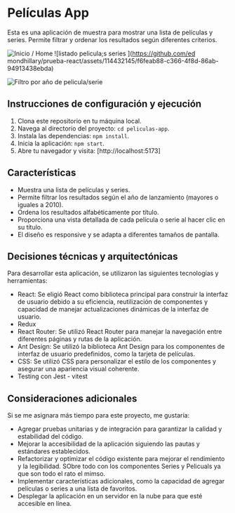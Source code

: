 # Películas App


Esta es una aplicación de muestra para mostrar una lista de películas y series. Permite filtrar y ordenar los resultados según diferentes criterios.

![Inicio / Home ](https://github.com/edmondhillary/prueba-react/assets/114432145/8ef1d380-98b1-4cd8-8654-28d0eb62d6c0)
![listado pelicula;s series ](https://github.com/ed  mondhillary/prueba-react/assets/114432145/f6feab88-c366-4f8d-86ab-94913438ebda)

![Filtro por año de pelicula/serie  ](https://github.com/edmondhillary/prueba-react/assets/114432145/fab50caa-c8a4-4eee-a8f6-7cc965be79b9)

## Instrucciones de configuración y ejecución

1. Clona este repositorio en tu máquina local.
2. Navega al directorio del proyecto: `cd peliculas-app`.
3. Instala las dependencias: `npm install`.
4. Inicia la aplicación: `npm start`.
5. Abre tu navegador y visita: [http://localhost:5173]

## Características

- Muestra una lista de películas y series.
- Permite filtrar los resultados según el año de lanzamiento (mayores o iguales a 2010).
- Ordena los resultados alfabéticamente por título.
- Proporciona una vista detallada de cada película o serie al hacer clic en su título.
- El diseño es responsive y se adapta a diferentes tamaños de pantalla.

## Decisiones técnicas y arquitectónicas

Para desarrollar esta aplicación, se utilizaron las siguientes tecnologías y herramientas:

- React: Se eligió React como biblioteca principal para construir la interfaz de usuario debido a su eficiencia, reutilización de componentes y capacidad de manejar actualizaciones dinámicas de la interfaz de usuario.
- Redux
- React Router: Se utilizó React Router para manejar la navegación entre diferentes páginas y rutas de la aplicación.
- Ant Design: Se utilizó la biblioteca Ant Design para los componentes de interfaz de usuario predefinidos, como la tarjeta de películas.
- CSS: Se utilizó CSS para personalizar el estilo de los componentes y asegurar una apariencia visual coherente.
- Testing con Jest - vitest


## Consideraciones adicionales

Si se me asignara más tiempo para este proyecto, me gustaría:

- Agregar pruebas unitarias y de integración para garantizar la calidad y estabilidad del código.
- Mejorar la accesibilidad de la aplicación siguiendo las pautas y estándares establecidos.
- Refactorizar y optimizar el código existente para mejorar el rendimiento y la legibilidad. SObre todo con los componentes Series y Pelicuals ya que son todo el rato el mimso.
- Implementar características adicionales, como la capacidad de agregar películas o series a una lista de favoritos.
- Desplegar la aplicación en un servidor en la nube para que esté accesible en línea.


